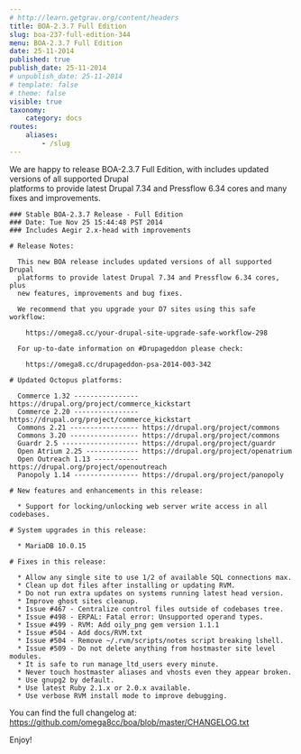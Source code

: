 ```yaml
---
# http://learn.getgrav.org/content/headers
title: BOA-2.3.7 Full Edition
slug: boa-237-full-edition-344
menu: BOA-2.3.7 Full Edition
date: 25-11-2014
published: true
publish_date: 25-11-2014
# unpublish_date: 25-11-2014
# template: false
# theme: false
visible: true
taxonomy:
    category: docs
routes:
    aliases:
        - /slug
---
```


 We are happy to release BOA-2.3.7 Full Edition, with includes updated versions of all supported Drupal  
 platforms to provide latest Drupal 7.34 and Pressflow 6.34 cores and many fixes and improvements.

 
    ### Stable BOA-2.3.7 Release - Full Edition
    ### Date: Tue Nov 25 15:44:48 PST 2014
    ### Includes Aegir 2.x-head with improvements
    
    # Release Notes:
    
      This new BOA release includes updated versions of all supported Drupal
      platforms to provide latest Drupal 7.34 and Pressflow 6.34 cores, plus
      new features, improvements and bug fixes.
    
      We recommend that you upgrade your D7 sites using this safe workflow:
    
        https://omega8.cc/your-drupal-site-upgrade-safe-workflow-298
    
      For up-to-date information on #Drupageddon please check:
    
        https://omega8.cc/drupageddon-psa-2014-003-342
    
    # Updated Octopus platforms:
    
      Commerce 1.32 ---------------- https://drupal.org/project/commerce_kickstart
      Commerce 2.20 ---------------- https://drupal.org/project/commerce_kickstart
      Commons 2.21 ----------------- https://drupal.org/project/commons
      Commons 3.20 ----------------- https://drupal.org/project/commons
      Guardr 2.5 ------------------- https://drupal.org/project/guardr
      Open Atrium 2.25 ------------- https://drupal.org/project/openatrium
      Open Outreach 1.13 ----------- https://drupal.org/project/openoutreach
      Panopoly 1.14 ---------------- https://drupal.org/project/panopoly
    
    # New features and enhancements in this release:
    
      * Support for locking/unlocking web server write access in all codebases.
    
    # System upgrades in this release:
    
      * MariaDB 10.0.15
    
    # Fixes in this release:
    
      * Allow any single site to use 1/2 of available SQL connections max.
      * Clean up dot files after installing or updating RVM.
      * Do not run extra updates on systems running latest head version.
      * Improve ghost sites cleanup.
      * Issue #467 - Centralize control files outside of codebases tree.
      * Issue #498 - ERPAL: Fatal error: Unsupported operand types.
      * Issue #499 - RVM: Add oily_png gem version 1.1.1
      * Issue #504 - Add docs/RVM.txt
      * Issue #504 - Remove ~/.rvm/scripts/notes script breaking lshell.
      * Issue #509 - Do not delete anything from hostmaster site level modules.
      * It is safe to run manage_ltd_users every minute.
      * Never touch hostmaster aliases and vhosts even they appear broken.
      * Use gnupg2 by default.
      * Use latest Ruby 2.1.x or 2.0.x available.
      * Use verbose RVM install mode to improve debugging.


 You can find the full changelog at: https://github.com/omega8cc/boa/blob/master/CHANGELOG.txt

Enjoy!